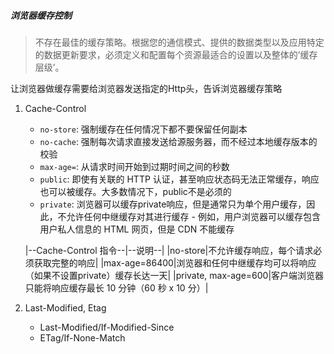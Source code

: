 ##### 浏览器缓存控制
> 不存在最佳的缓存策略。根据您的通信模式、提供的数据类型以及应用特定的数据更新要求，必须定义和配置每个资源最适合的设置以及整体的’缓存层级’。

让浏览器做缓存需要给浏览器发送指定的Http头，告诉浏览器缓存策略

1. Cache-Control
    + `no-store`: 强制缓存在任何情况下都不要保留任何副本
    + `no-cache`: 强制每次请求直接发送给源服务器，而不经过本地缓存版本的校验
    + `max-age=`: 从请求时间开始到过期时间之间的秒数
    + `public`: 即使有关联的 HTTP 认证，甚至响应状态码无法正常缓存，响应也可以被缓存。大多数情况下，public不是必须的
    + `private`: 浏览器可以缓存private响应，但是通常只为单个用户缓存，因此，不允许任何中继缓存对其进行缓存 - 例如，用户浏览器可以缓存包含用户私人信息的 HTML 网页，但是 CDN 不能缓存
    
    |--Cache-Control 指令--|--说明--|
    |no-store|不允许缓存响应，每个请求必须获取完整的响应|
    |max-age=86400|浏览器和任何中继缓存均可以将响应（如果不设置private）缓存长达一天|
    |private, max-age=600|客户端浏览器只能将响应缓存最长 10 分钟（60 秒 x 10 分）|
    
    
2. Last-Modified, Etag
    + Last-Modified/If-Modified-Since
    + ETag/If-None-Match
    
    
    
    





